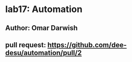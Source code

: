 # lab17: Automation
## Author: Omar Darwish
## pull request: https://github.com/dee-desu/automation/pull/2
